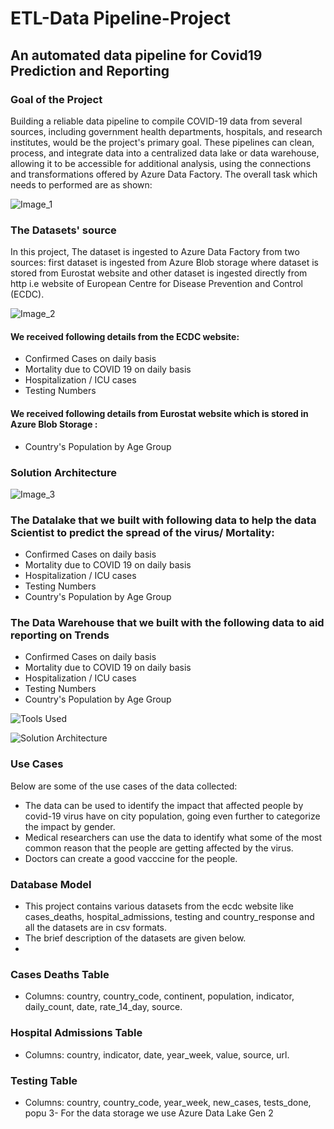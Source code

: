 # ETL-Data Pipeline-Project
## An automated data pipeline for Covid19 Prediction and Reporting

### Goal of the Project
Building a reliable data pipeline to compile COVID-19 data from several sources, including government health departments, hospitals, and research institutes, would be the project's primary goal. These pipelines can clean, process, and integrate data into a centralized data lake or data warehouse, allowing it to be accessible for additional analysis, using the connections and transformations offered by Azure Data Factory. The overall task which needs to performed are as shown:

![Image_1](https://github.com/rahulingle92/COVID-19-ETL_data_pipeline/assets/44425377/df821e06-7b7b-4f3f-a195-bd597c7ed8e2)


### The Datasets' source
In this project, The dataset is ingested to Azure Data Factory from two sources: first dataset is ingested from Azure Blob storage where dataset is stored from Eurostat website and other dataset is ingested directly from http i.e website of European Centre for Disease Prevention and Control (ECDC). 

![Image_2](https://github.com/rahulingle92/COVID-19-ETL_data_pipeline/assets/44425377/d9ad5b84-c163-4d4d-8cc0-f412715e39fa)

#### We received following details  from the ECDC  website:
 * Confirmed Cases on daily basis
 * Mortality due to COVID 19 on daily basis
 * Hospitalization / ICU cases
 * Testing Numbers
   
#### We received  following details from Eurostat website which is stored in Azure Blob Storage :
 * Country's Population by Age Group

### Solution Architecture 

![Image_3](https://github.com/rahulingle92/COVID-19-ETL_data_pipeline/assets/44425377/3da3bd9f-6af5-44a4-8483-2739296fa938)


### The Datalake that we built with following data to help the data Scientist to predict the spread of the virus/ Mortality:
 * Confirmed Cases on daily basis
 * Mortality due to COVID 19 on daily basis
 * Hospitalization / ICU cases
 * Testing Numbers
 * Country's Population by Age Group
### The Data Warehouse that we built with the following data to aid reporting on Trends
 * Confirmed Cases on daily basis
 * Mortality due to COVID 19 on daily basis
 * Hospitalization / ICU cases
 * Testing Numbers
 * Country's Population by Age Group

![Tools Used](https://github.com/rahulingle92/COVID-19-ETL_data_pipeline/assets/44425377/eb9c40aa-5617-41c9-987e-b3ff71d239ed)

![Solution Architecture](https://github.com/rahulingle92/COVID-19-ETL_data_pipeline/assets/44425377/088e9576-68a7-49a3-9972-09332e99ce76)

### Use Cases
Below are some of the use cases of the data collected:
- The data can be used to identify the impact that affected people by covid-19 virus have on city population, going even further to categorize the impact by gender.
- Medical researchers can use the data to identify what some of the most common reason that the people are getting affected by the virus.
- Doctors can create a good vacccine for the people.

### Database Model
- This project contains various datasets from the ecdc website like cases_deaths, hospital_admissions, testing and country_response and all the datasets are in csv formats.
- The brief description of the datasets are given below.
- 
### Cases Deaths Table

- Columns: country, country_code, continent, population, indicator, daily_count, date, rate_14_day, source.

### Hospital Admissions Table

- Columns: country, indicator, date, year_week, value, source, url.

### Testing Table

- Columns: country, country_code, year_week, new_cases, tests_done, popu
3- For the data storage we use Azure Data Lake Gen 2
